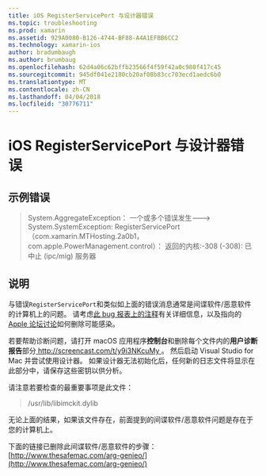 ```yaml
---
title: iOS RegisterServicePort 与设计器错误
ms.topic: troubleshooting
ms.prod: xamarin
ms.assetid: 929A0080-B126-4744-BF88-A4A1EFBB6CC2
ms.technology: xamarin-ios
author: bradumbaugh
ms.author: brumbaug
ms.openlocfilehash: 62d4a06c62bffb23566f4f59f42a0c980f417c45
ms.sourcegitcommit: 945df041e2180cb20af08b83cc703ecd1aedc6b0
ms.translationtype: MT
ms.contentlocale: zh-CN
ms.lasthandoff: 04/04/2018
ms.locfileid: "30776711"
---
```

# <a name="ios-designer-error-with-registerserviceport"></a>iOS RegisterServicePort 与设计器错误

## <a name="sample-error"></a>示例错误
> System.AggregateException： 一个或多个错误发生---> System.SystemException: RegisterServicePort （com.xamarin.MTHosting.2a0b1，com.apple.PowerManagement.control）： 返回的内核:-308 (-308): 已中止 (ipc/mig) 服务器

## <a name="explanation"></a>说明
与错误`RegisterServicePort`和类似如上面的错误消息通常是间谍软件/恶意软件的计算机上的问题。 请考虑[此 bug 报表上的注释](https://bugzilla.xamarin.com/show_bug.cgi?id=21907#c4)有关详细信息，以及指向的[Apple 论坛讨论](https://discussions.apple.com/thread/5596008)如何删除可能感染。 

若要帮助诊断问题，请打开 macOS 应用程序**控制台**和删除每个文件内的**用户诊断报告**部分[ http://screencast.com/t/y9i3NKcuMy ](http://screencast.com/t/y9i3NKcuMy)。 然后启动 Visual Studio for Mac 并尝试使用设计器。 如果设计器无法初始化后，任何新的日志文件将显示在此部分中，请保存这些密钥以供分析。  

请注意若要检查的最重要事项是此文件： 
> /usr/lib/libimckit.dylib

无论上面的结果，如果该文件存在，前面提到的间谍软件/恶意软件问题是存在于您的计算机上。  

下面的链接已删除此间谍软件/恶意软件的步骤： [http://www.thesafemac.com/arg-genieo/](http://www.thesafemac.com/arg-genieo/)  

